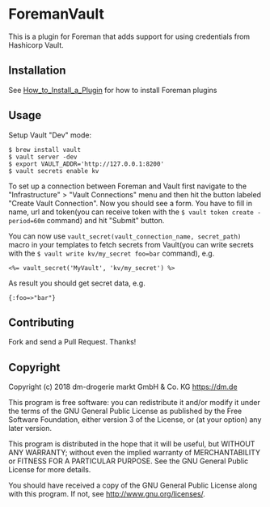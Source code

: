 # ForemanVault

This is a plugin for Foreman that adds support for using credentials from Hashicorp Vault.

## Installation

See [How_to_Install_a_Plugin](http://projects.theforeman.org/projects/foreman/wiki/How_to_Install_a_Plugin)
for how to install Foreman plugins

## Usage

Setup Vault "Dev" mode:

```
$ brew install vault
$ vault server -dev
$ export VAULT_ADDR='http://127.0.0.1:8200'
$ vault secrets enable kv
```

To set up a connection between Foreman and Vault first navigate to the "Infrastructure" > "Vault Connections" menu and then hit the button labeled "Create Vault Connection". Now you should see a form. You have to fill in name, url and token(you can receive token with the `$ vault token create -period=60m` command) and hit "Submit" button.

You can now use `vault_secret(vault_connection_name, secret_path)` macro in your templates to fetch secrets from Vault(you can write secrets with the `$ vault write kv/my_secret foo=bar` command), e.g.

```
<%= vault_secret('MyVault', 'kv/my_secret') %>
```

As result you should get secret data, e.g.

```
{:foo=>"bar"}
```

## Contributing

Fork and send a Pull Request. Thanks!

## Copyright

Copyright (c) 2018 dm-drogerie markt GmbH & Co. KG https://dm.de

This program is free software: you can redistribute it and/or modify
it under the terms of the GNU General Public License as published by
the Free Software Foundation, either version 3 of the License, or
(at your option) any later version.

This program is distributed in the hope that it will be useful,
but WITHOUT ANY WARRANTY; without even the implied warranty of
MERCHANTABILITY or FITNESS FOR A PARTICULAR PURPOSE.  See the
GNU General Public License for more details.

You should have received a copy of the GNU General Public License
along with this program.  If not, see <http://www.gnu.org/licenses/>.
